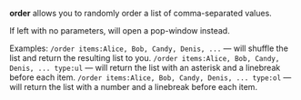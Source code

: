 **order** allows you to randomly order a list of comma-separated values.

If left with no parameters, will open a pop-window instead.

Examples:
`/order items:Alice, Bob, Candy, Denis, ...` — will shuffle the list and return the resulting list to you.
`/order items:Alice, Bob, Candy, Denis, ... type:ul` — will return the list with an asterisk and a linebreak before each item.
`/order items:Alice, Bob, Candy, Denis, ... type:ol` — will return the list with a number and a linebreak before each item.